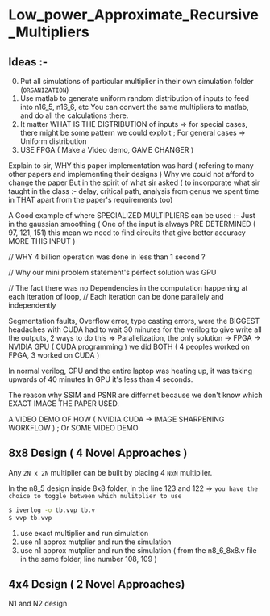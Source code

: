 # Low_power_Approximate_Recursive_Multipliers

## Ideas :-
0. Put all simulations of particular multiplier in their own simulation folder (`ORGANIZATION`)
1. Use matlab to generate uniform random distribution of inputs to feed into n16_5, n16_6, etc 
    You can convert the same multipliers to matlab, and do all the calculations there.
2. It matter WHAT IS THE DISTRIBUTION of inputs 
    => for special cases, there might be some pattern we could exploit ; For general cases => Uniform distribution
3. USE FPGA ( Make a Video demo, GAME CHANGER )


Explain to sir, WHY this paper implementation was hard ( refering to many other papers and implementing their designs )
Why we could not afford to change the paper
But in the spirit of what sir asked ( to incorporate what sir taught in the class :- delay, critical path, analysis from genus we spent time in THAT apart from the paper's requirements too)

A Good example of where SPECIALIZED MULTIPLIERS can be used :-
Just in the gaussian smoothing ( One of the input is always PRE DETERMINED ( 97, 121, 151) this mean we need to find circuits that give better accuracy MORE THIS INPUT )


// WHY 4 billion operation was done in less than 1 second ?

// Why our mini problem statement's perfect solution was GPU

// The fact there was no Dependencies in the computation happening at each iteration of loop,
// Each iteration can be done parallely and independently 

Segmentation faults, Overflow error, type casting errors, were the BIGGEST headaches with CUDA
had to wait 30 minutes for the verilog to give write all the outputs, 
2 ways to do this => Parallelization, the only solution
-> FPGA
-> NVIDIA GPU ( CUDA programming )
we did BOTH ( 4 peoples worked on FPGA, 3 worked on CUDA )

    
In normal verilog, CPU and the entire laptop was heating up, it was taking upwards of 40 minutes 
In GPU it's less than 4 seconds.

The reason why SSIM and PSNR are differnet because we don't know which EXACT IMAGE THE PAPER USED.

A VIDEO DEMO OF HOW ( NVIDIA CUDA -> IMAGE SHARPENING WORKFLOW ) ; Or SOME VIDEO DEMO

## 8x8 Design ( 4 Novel Approaches )

Any `2N x 2N` multiplier can be built by placing 4 `NxN` multiplier.

In the n8_5 design inside 8x8 folder, in the line 123 and 122 => `you have the choice to toggle between which mulitplier to use` 

```bash
$ iverlog -o tb.vvp tb.v 
$ vvp tb.vvp
```

1. use exact multiplier and run simulation 
2. use n1 approx mutplier and run the simulation
3. use n1 approx mutplier and run the simulation ( from the n8_6_8x8.v file in the same folder, line number 108, 109 )


## 4x4 Design ( 2 Novel Approaches)
N1 and N2 design
